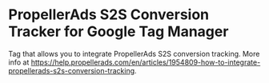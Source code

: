 # PropellerAds S2S Conversion Tracker for Google Tag Manager

Tag that allows you to integrate PropellerAds S2S conversion tracking. More info at https://help.propellerads.com/en/articles/1954809-how-to-integrate-propellerads-s2s-conversion-tracking.